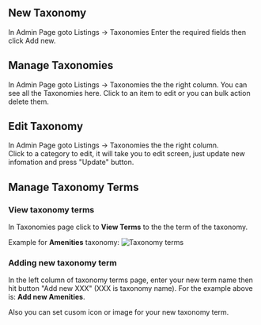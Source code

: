 

## New Taxonomy
In Admin Page goto Listings -> Taxonomies
Enter the required fields then click Add new.

## Manage Taxonomies
In Admin Page goto Listings -> Taxonomies the the right column.
You can see all the Taxonomies here. Click to an item to edit or you can bulk action delete them.

## Edit Taxonomy
In Admin Page goto Listings -> Taxonomies the the right column.  
Click to a category to edit, it will take you to edit screen, just update new infomation and press "Update" button. 

## Manage Taxonomy Terms

### View taxonomy terms
In Taxonomies page click to **View Terms** to the the term of the taxonomy.

Example for **Amenities** taxonomy:
![Taxonomy terms](../images/tax-terms.gif)

### Adding new taxonomy term

In the left column of taxonomy terms page, enter your new term name then hit button "Add new XXX" (XXX is taxonomy name).  For the example above is: **Add new Amenities**.

Also you can set cusom icon or image for your new taxonomy term.

